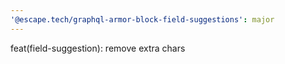 ```yaml
---
'@escape.tech/graphql-armor-block-field-suggestions': major
---
```


feat(field-suggestion): remove extra chars
